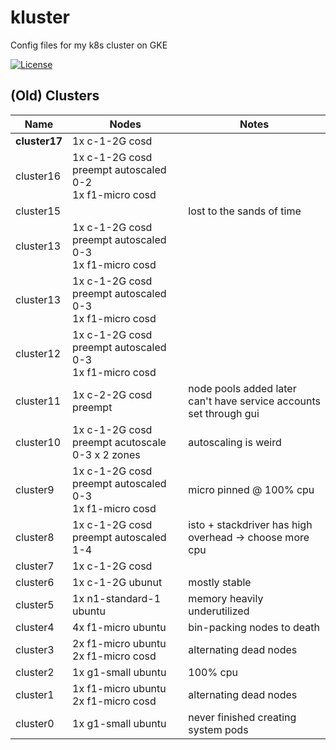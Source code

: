 # kluster

Config files for my k8s cluster on GKE

[![License](https://img.shields.io/github/license/seankhliao/kluster.svg?style=for-the-badge&maxAge=31536000)](LICENSE)

## (Old) Clusters

| Name          | Nodes                                                       | Notes                                                              |
| ------------- | ----------------------------------------------------------- | ------------------------------------------------------------------ |
| **cluster17** | 1x c-1-2G cosd                                              |                                                                    |
| cluster16     | 1x c-1-2G cosd preempt autoscaled 0-2 <br> 1x f1-micro cosd |                                                                    |
| cluster15     |                                                             | lost to the sands of time                                          |
| cluster13     | 1x c-1-2G cosd preempt autoscaled 0-3 <br> 1x f1-micro cosd |                                                                    |
| cluster13     | 1x c-1-2G cosd preempt autoscaled 0-3 <br> 1x f1-micro cosd |                                                                    |
| cluster12     | 1x c-1-2G cosd preempt autoscaled 0-3 <br> 1x f1-micro cosd |                                                                    |
| cluster11     | 1x c-2-2G cosd preempt                                      | node pools added later can't have service accounts set through gui |
| cluster10     | 1x c-1-2G cosd preempt acutoscale 0-3 x 2 zones             | autoscaling is weird                                               |
| cluster9      | 1x c-1-2G cosd preempt autoscaled 0-3 <br> 1x f1-micro cosd | micro pinned @ 100% cpu                                            |
| cluster8      | 1x c-1-2G cosd preempt autoscaled 1-4                       | isto + stackdriver has high overhead -> choose more cpu            |
| cluster7      | 1x c-1-2G cosd                                              |                                                                    |
| cluster6      | 1x c-1-2G ubunut                                            | mostly stable                                                      |
| cluster5      | 1x n1-standard-1 ubuntu                                     | memory heavily underutilized                                       |
| cluster4      | 4x f1-micro ubuntu                                          | bin-packing nodes to death                                         |
| cluster3      | 2x f1-micro ubuntu <br /> 2x f1-micro cosd                  | alternating dead nodes                                             |
| cluster2      | 1x g1-small ubuntu                                          | 100% cpu                                                           |
| cluster1      | 1x f1-micro ubuntu <br /> 2x f1-micro cosd                  | alternating dead nodes                                             |
| cluster0      | 1x g1-small ubuntu                                          | never finished creating system pods                                |
